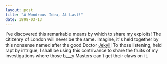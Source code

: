 ```yaml
---
layout: post
title: "A Wondrous Idea, At Last!"
date: 1898-03-13
---
```


I've discovered this remarkable means by which to share my exploits! The citizenry of London will never be the same. Imagine, it's held together by this nonsense named after the good Doctor [Jekyll](http://jekyllrb.com)! To those listening, held rapt by intrigue, I shall be using this contrivance to share the fruits of my investigations where those b___y Masters can't get their claws on it. 
